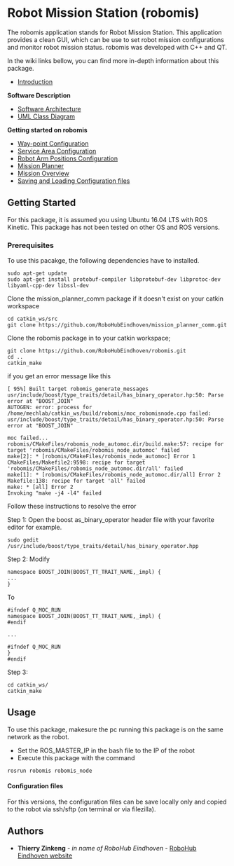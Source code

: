 # Robot Mission Station (robomis)

The robomis application stands for Robot Mission Station. This application provides a clean GUI, which can be use to set robot mission configurations and monitor robot mission status. robomis was developed with C++ and QT.

In the wiki links bellow, you can find more in-depth information about this package.

* [Introduction](https://github.com/RoboHubEindhoven/robomis/wiki)

**Software Description**
* [Software Architecture](https://github.com/RoboHubEindhoven/robomis/wiki/Software-Architecture)
* [UML Class Diagram](https://github.com/RoboHubEindhoven/robomis/wiki/UML-Class-Diagram)

**Getting started on robomis**
* [Way-point Configuration](https://github.com/RoboHubEindhoven/robomis/wiki/Way-point-Configuration)
* [Service Area Configuration](https://github.com/RoboHubEindhoven/robomis/wiki/Service-Area-Configuration)
* [Robot Arm Positions Configuration](https://github.com/RoboHubEindhoven/robomis/wiki/Robot-Arm-Positions-Configuration)
* [Mission Planner](https://github.com/RoboHubEindhoven/robomis/wiki/Mission-Planner)
* [Mission Overview](https://github.com/RoboHubEindhoven/robomis/wiki/Mission-Overview)
* [Saving and Loading Configuration files](https://github.com/RoboHubEindhoven/robomis/wiki/Saving-and-Loading-Configuration-files)

## Getting Started
For this package, it is assumed you using Ubuntu 16.04 LTS with ROS Kinetic. This package has not been tested on other OS and ROS versions. 

### Prerequisites
To use this pacakge, the following dependencies have to installed.

```
sudo apt-get update
sudo apt-get install protobuf-compiler libprotobuf-dev libprotoc-dev libyaml-cpp-dev libssl-dev 
```
Clone the mission_planner_comm package if it doesn't exist on your catkin workspace

```
cd catkin_ws/src
git clone https://github.com/RoboHubEindhoven/mission_planner_comm.git
```
Clone the robomis package in to your catkin workspace;

```
git clone https://github.com/RoboHubEindhoven/robomis.git
cd ..
catkin_make
```

if you get an error message like this
```
[ 95%] Built target robomis_generate_messages
usr/include/boost/type_traits/detail/has_binary_operator.hp:50: Parse error at "BOOST_JOIN"
AUTOGEN: error: process for /home/mechlab/catkin_ws/build/robomis/moc_robomisnode.cpp failed:
usr/include/boost/type_traits/detail/has_binary_operator.hp:50: Parse error at "BOOST_JOIN"

moc failed...
robomis/CMakeFiles/robomis_node_automoc.dir/build.make:57: recipe for target 'robomis/CMakeFiles/robomis_node_automoc' failed
make[2]: * [robomis/CMakeFiles/robomis_node_automoc] Error 1
CMakeFiles/Makefile2:9598: recipe for target 'robomis/CMakeFiles/robomis_node_automoc.dir/all' failed
make[1]: * [robomis/CMakeFiles/robomis_node_automoc.dir/all] Error 2
Makefile:138: recipe for target 'all' failed
make: * [all] Error 2
Invoking "make -j4 -l4" failed
```
Follow these instructions to resolve the error

Step 1: Open the boost as_binary_operator header file with your favorite editor for example.
```
sudo gedit /usr/include/boost/type_traits/detail/has_binary_operator.hpp 
```
Step 2: Modify 

```
namespace BOOST_JOIN(BOOST_TT_TRAIT_NAME,_impl) {
...
}
```
 To
 
```
#ifndef Q_MOC_RUN 
namespace BOOST_JOIN(BOOST_TT_TRAIT_NAME,_impl) { 
#endif

...

#ifndef Q_MOC_RUN 
} 
#endif
```
Step 3:

```
cd catkin_ws/
catkin_make
```

## Usage
To use this package, makesure the pc running this package is on the same network as the robot.
* Set the ROS_MASTER_IP in the bash file to the IP of the robot
* Execute this package with the command
```
rosrun robomis robomis_node
```

#### Configuration files
For this versions, the configuration files can be save locally only and copied to the robot via ssh/sftp (on terminal or via filezilla).

## Authors

* **Thierry Zinkeng** - *in name of RoboHub Eindhoven* - [RoboHub Eindhoven website](https://robohub-eindhoven.nl/)
